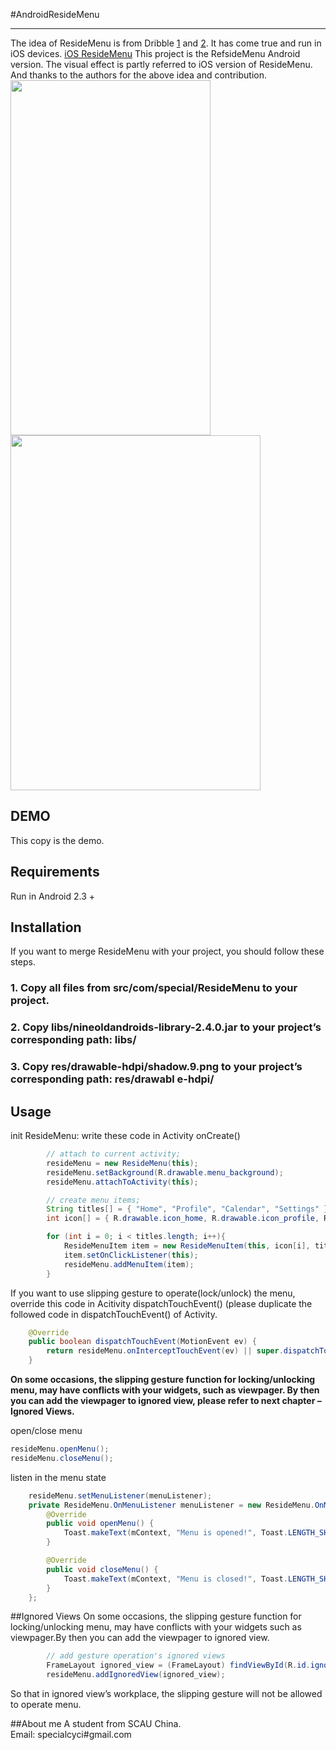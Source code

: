 #AndroidResideMenu

------

The idea of ResideMenu is from Dribble [1][1] and [2][2]. It has come true and run in iOS devices. [iOS ResideMenu][3]
This project is the RefsideMenu Android version. The visual effect is partly referred to iOS version of ResideMenu.
And thanks to the authors for the above idea and contribution.
<img src="https://github.com/SpecialCyCi/AndroidResideMenu/raw/master/1.jpg" width="320" height="568" />
<img src="https://github.com/SpecialCyCi/AndroidResideMenu/raw/master/2.gif" width="400" height="568" />

## DEMO

This copy is the demo.

## Requirements

Run in Android 2.3 +

## Installation

If you want to merge ResideMenu with your project, you should follow these steps.

### 1. Copy all files from src/com/special/ResideMenu to your project.
### 2. Copy libs/nineoldandroids-library-2.4.0.jar to your project’s corresponding path: libs/
### 3. Copy res/drawable-hdpi/shadow.9.png to your project’s corresponding path: res/drawabl e-hdpi/

## Usage
init ResideMenu: write these code in Activity onCreate()
```java
        // attach to current activity;
        resideMenu = new ResideMenu(this);
        resideMenu.setBackground(R.drawable.menu_background);
        resideMenu.attachToActivity(this);

        // create menu items;
        String titles[] = { "Home", "Profile", "Calendar", "Settings" };
        int icon[] = { R.drawable.icon_home, R.drawable.icon_profile, R.drawable.icon_calendar, R.drawable.icon_settings };

        for (int i = 0; i < titles.length; i++){
            ResideMenuItem item = new ResideMenuItem(this, icon[i], titles[i]);
            item.setOnClickListener(this);
            resideMenu.addMenuItem(item);
        }
```
If you want to use slipping gesture to operate(lock/unlock) the menu, override this code in Acitivity dispatchTouchEvent() (please duplicate the followed code in dispatchTouchEvent() of Activity.
```java
    @Override
    public boolean dispatchTouchEvent(MotionEvent ev) {
        return resideMenu.onInterceptTouchEvent(ev) || super.dispatchTouchEvent(ev);
    }
```
**On some occasions, the slipping gesture function for locking/unlocking menu, may have conflicts with your widgets, such as viewpager. By then you can add the viewpager to ignored view, please refer to next chapter – Ignored Views.**

open/close menu
```java
resideMenu.openMenu();
resideMenu.closeMenu();
```

listen in the menu state
```java
    resideMenu.setMenuListener(menuListener);
    private ResideMenu.OnMenuListener menuListener = new ResideMenu.OnMenuListener() {
        @Override
        public void openMenu() {
            Toast.makeText(mContext, "Menu is opened!", Toast.LENGTH_SHORT).show();
        }

        @Override
        public void closeMenu() {
            Toast.makeText(mContext, "Menu is closed!", Toast.LENGTH_SHORT).show();
        }
    };
```

##Ignored Views
On some occasions, the slipping gesture function for locking/unlocking menu, may have conflicts with your widgets such as viewpager.By then you can add the viewpager to ignored view.
```java
        // add gesture operation's ignored views
        FrameLayout ignored_view = (FrameLayout) findViewById(R.id.ignored_view);
        resideMenu.addIgnoredView(ignored_view);
```
So that in ignored view’s workplace, the slipping gesture will not be allowed to operate menu.

##About me
A student from SCAU China.<br>
Email: specialcyci#gmail.com

  [1]: http://dribbble.com/shots/1116265-Instasave-iPhone-App
  [2]: http://dribbble.com/shots/1114754-Social-Feed-iOS7
  [3]: https://github.com/romaonthego/RESideMenu
  [4]: http://dribbble.com/shots/1116265-Instasave-iPhone-App
  [5]: http://dribbble.com/shots/1114754-Social-Feed-iOS7